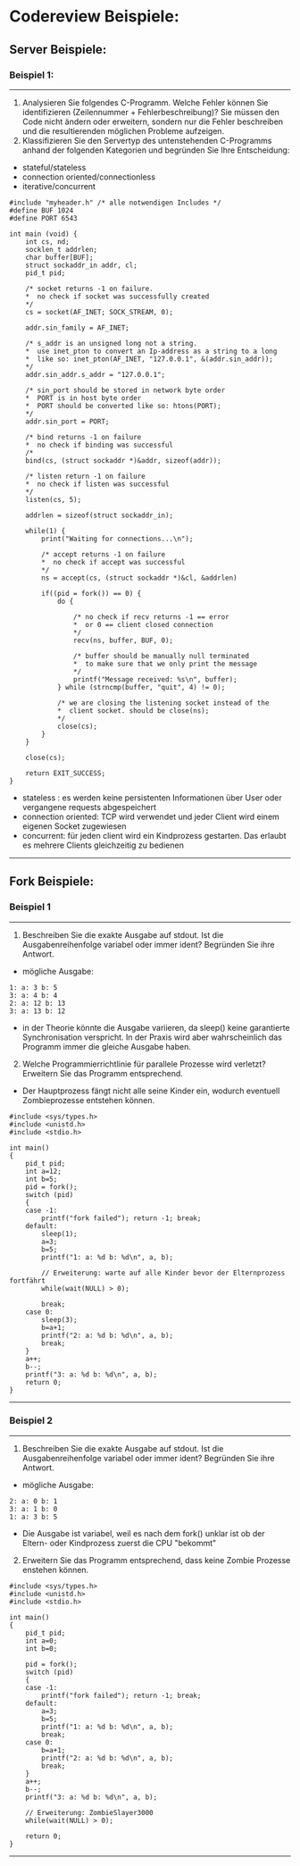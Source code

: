 # Codereview Beispiele:

## Server Beispiele:

### Beispiel 1:

---

1. Analysieren Sie folgendes C-Programm. Welche Fehler können Sie identifizieren (Zeilennummer + Fehlerbeschreibung)? Sie müssen den Code nicht ändern oder erweitern, sondern nur die Fehler beschreiben und die resultierenden möglichen Probleme aufzeigen.
2. Klassifizieren Sie den Servertyp des untenstehenden C-Programms anhand der folgenden Kategorien und begründen Sie Ihre Entscheidung:
- stateful/stateless
- connection oriented/connectionless
- iterative/concurrent

```
#include "myheader.h" /* alle notwendigen Includes */
#define BUF 1024
#define PORT 6543

int main (void) {
    int cs, nd;
    socklen_t addrlen;
    char buffer[BUF];
    struct sockaddr_in addr, cl;
    pid_t pid;

    /* socket returns -1 on failure. 
    *  no check if socket was successfully created 
    */
    cs = socket(AF_INET; SOCK_STREAM, 0);               

    addr.sin_family = AF_INET;

    /* s_addr is an unsigned long not a string.
    *  use inet_pton to convert an Ip-address as a string to a long
    *  like so: inet_pton(AF_INET, "127.0.0.1", &(addr.sin_addr));
    */
    addr.sin_addr.s_addr = "127.0.0.1";

    /* sin_port should be stored in network byte order
    *  PORT is in host byte order
    *  PORT should be converted like so: htons(PORT);
    */
    addr.sin_port = PORT;

    /* bind returns -1 on failure
    *  no check if binding was successful
    /*
    bind(cs, (struct sockaddr *)&addr, sizeof(addr));

    /* listen return -1 on failure
    *  no check if listen was successful
    */
    listen(cs, 5);

    addrlen = sizeof(struct sockaddr_in);

    while(1) {
        print("Waiting for connections...\n");

        /* accept returns -1 on failure
        *  no check if accept was successful
        */
        ns = accept(cs, (struct sockaddr *)&cl, &addrlen)

        if((pid = fork()) == 0) {
            do {

                /* no check if recv returns -1 == error
                *  or 0 == client closed connection
                */
                recv(ns, buffer, BUF, 0);

                /* buffer should be manually null terminated
                *  to make sure that we only print the message
                */
                printf("Message received: %s\n", buffer);
            } while (strncmp(buffer, "quit", 4) != 0);

            /* we are closing the listening socket instead of the
            *  client socket. should be close(ns);
            */
            close(cs);
        }
    }

    close(cs);

    return EXIT_SUCCESS;
}
```

- stateless : es werden keine persistenten Informationen über User oder vergangene requests abgespeichert
- connection oriented: TCP wird verwendet und jeder Client wird einem eigenen Socket zugewiesen
- concurrent: für jeden client wird ein Kindprozess gestarten. Das erlaubt es mehrere Clients gleichzeitig zu bedienen

---

## Fork Beispiele:

### Beispiel 1

---

1. Beschreiben Sie die exakte Ausgabe auf stdout. Ist die Ausgabenreihenfolge variabel oder immer ident? Begründen Sie ihre Antwort.

-   mögliche Ausgabe:

```
1: a: 3 b: 5
3: a: 4 b: 4
2: a: 12 b: 13
3: a: 13 b: 12   
```

- in der Theorie könnte die Ausgabe variieren, da sleep() keine garantierte Synchronisation verspricht. In der Praxis wird aber wahrscheinlich das Programm immer die gleiche Ausgabe haben.

2. Welche Programmierrichtlinie für parallele Prozesse wird verletzt? Erweitern Sie das Programm entsprechend.

- Der Hauptprozess fängt nicht alle seine Kinder ein, wodurch eventuell Zombieprozesse entstehen können.

```
#include <sys/types.h>
#include <unistd.h>
#include <stdio.h>

int main()
{
	pid_t pid;
	int a=12;
	int b=5;
	pid = fork();
	switch (pid)
	{
	case -1:
		printf("fork failed"); return -1; break;
	default:
		sleep(1);
		a=3;
		b=5;
		printf("1: a: %d b: %d\n", a, b);

        // Erweiterung: warte auf alle Kinder bevor der Elternprozess fortfährt
        while(wait(NULL) > 0);

		break;
	case 0:
		sleep(3);
		b=a+1;
		printf("2: a: %d b: %d\n", a, b);
		break;
	}
	a++;
	b--;
	printf("3: a: %d b: %d\n", a, b);
	return 0;
}
```

---

### Beispiel 2

---

1. Beschreiben Sie die exakte Ausgabe auf stdout. Ist die Ausgabenreihenfolge variabel oder immer ident? Begründen Sie ihre Antwort.

-   mögliche Ausgabe:

``` 
2: a: 0 b: 1
3: a: 1 b: 0
1: a: 3 b: 5
```

- Die Ausgabe ist variabel, weil es nach dem fork() unklar ist ob der Eltern- oder Kindprozess zuerst die CPU "bekommt"

2. Erweitern Sie das Programm entsprechend, dass keine Zombie Prozesse enstehen können.

```
#include <sys/types.h>
#include <unistd.h>
#include <stdio.h>

int main()
{
	pid_t pid;
	int a=0;
	int b=0;

	pid = fork();
	switch (pid)
	{
	case -1:
		printf("fork failed"); return -1; break;
	default:
		a=3;
		b=5;
		printf("1: a: %d b: %d\n", a, b);
		break;
	case 0:
		b=a+1;
		printf("2: a: %d b: %d\n", a, b);
		break;
	}
	a++;
	b--;
	printf("3: a: %d b: %d\n", a, b);

    // Erweiterung: ZombieSlayer3000
    while(wait(NULL) > 0);

	return 0;
}
```

---
